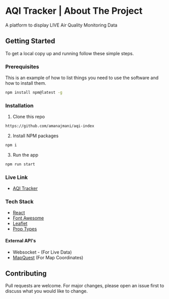 # AQI Tracker | About The Project

A platform to display LIVE Air Quality Monitoring Data 


## Getting Started

To get a local copy up and running follow these simple steps.

### Prerequisites

This is an example of how to list things you need to use the software and how to install them.

```bash
npm install npm@latest -g
```

### Installation

1. Clone this repo

```bash
https://github.com/amanajmani/aqi-index
```

2. Install NPM packages

```bash
npm i
```

3. Run the app

```bash
npm run start
```

### Live Link
- [AQI Tracker](https://aqi-index-proximity.netlify.app/)

### Tech Stack
- [React](https://reactjs.org/)
- [Font Awesome](https://www.npmjs.com/package/@fortawesome/react-fontawesome)
- [Leaflet](https://react-leaflet.js.org/)
- [Prop Types](https://www.npmjs.com/package/prop-types)

#### External API's
- Websocket - (For Live Data)
- [MapQuest](https://www.mapquest.com/) (For Map Coordinates)


## Contributing
Pull requests are welcome. For major changes, please open an issue first to discuss what you would like to change.

